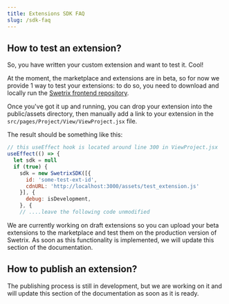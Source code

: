 ```yaml
---
title: Extensions SDK FAQ
slug: /sdk-faq
---
```


## How to test an extension?

So, you have written your custom extension and want to test it. Cool!

At the moment, the marketplace and extensions are in beta, so for now we provide 1 way to test your extensions: to do so, you need to download and locally run the [Swetrix frontend repository](https://github.com/Swetrix/swetrix-fe).

Once you've got it up and running, you can drop your extension into the public/assets directory, then manually add a link to your extension in the `src/pages/Project/View/ViewProject.jsx` file.

The result should be something like this:

```javascript
// this useEffect hook is located around line 300 in ViewProject.jsx
useEffect(() => {
  let sdk = null
  if (true) {
    sdk = new SwetrixSDK([{
      id: 'some-test-ext-id',
      cdnURL: 'http://localhost:3000/assets/test_extension.js'
    }], {
      debug: isDevelopment,
    }, {
    // ....leave the following code unmodified
```

We are currently working on draft extensions so you can upload your beta extensions to the marketplace and test them on the production version of Swetrix.
As soon as this functionality is implemented, we will update this section of the documentation.

## How to publish an extension?

The publishing process is still in development, but we are working on it and will update this section of the documentation as soon as it is ready.
